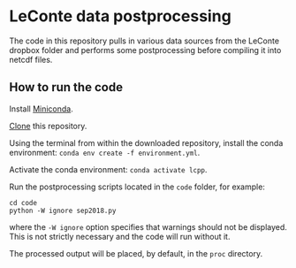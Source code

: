 # LeConte data postprocessing

The code in this repository pulls in various data sources from the LeConte
dropbox folder and performs some postprocessing before compiling it into 
netcdf files. 

## How to run the code

Install [Miniconda](https://docs.conda.io/en/latest/miniconda.html).


[Clone](https://git-scm.com/book/en/v2/Git-Basics-Getting-a-Git-Repository) this repository. 


Using the terminal from within the downloaded repository, install the conda environment: `conda env create -f environment.yml`.


Activate the conda environment: `conda activate lcpp`.


Run the postprocessing scripts located in the `code` folder, for example:

```
cd code
python -W ignore sep2018.py
```

where the `-W ignore` option specifies that warnings should not be displayed. This is not strictly necessary and the code will run without it.

The processed output will be placed, by default, in the `proc` directory. 

<!-- ## How to develop the code

Install the development environment `conda env create -f environment_dev.yml` and look in the `tests` folder. -->